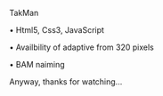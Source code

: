 TakMan

• Html5, Css3, JavaScript

• Availbility of adaptive from 320 pixels

• BAM naiming

Anyway, thanks for watching...